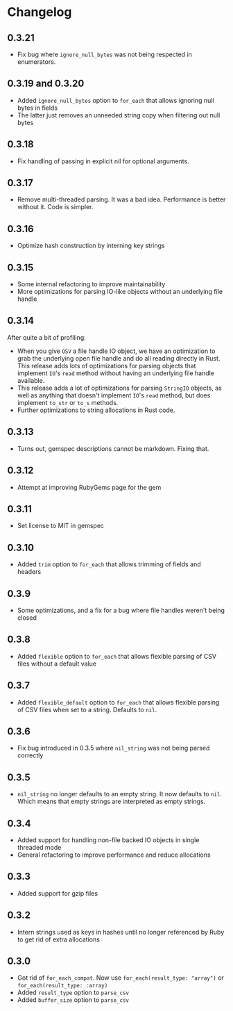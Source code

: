 # Changelog

## 0.3.21

- Fix bug where `ignore_null_bytes` was not being respected in enumerators.

## 0.3.19 and 0.3.20

- Added `ignore_null_bytes` option to `for_each` that allows ignoring null bytes in fields
- The latter just removes an unneeded string copy when filtering out null bytes

## 0.3.18

- Fix handling of passing in explicit nil for optional arguments.

## 0.3.17

- Remove multi-threaded parsing. It was a bad idea. Performance is better without it. Code is simpler.

## 0.3.16

- Optimize hash construction by interning key strings

## 0.3.15

- Some internal refactoring to improve maintainability
- More optimizations for parsing IO-like objects without an underlying file handle

## 0.3.14

After quite a bit of profiling:

- When you give `OSV` a file handle IO object, we have an optimization to grab the underlying open file handle and do all reading directly in Rust. This release adds lots of optimizations for parsing objects that implement `IO`'s `read` method without having an underlying file handle available.
- This release adds a lot of optimizations for parsing `StringIO` objects, as well as anything that doesn't implement `IO`'s `read` method, but does implement `to_str` or `to_s` methods.
- Further optimizations to string allocations in Rust code.

## 0.3.13

- Turns out, gemspec descriptions cannot be markdown. Fixing that.

## 0.3.12

- Attempt at improving RubyGems page for the gem

## 0.3.11

- Set license to MIT in gemspec

## 0.3.10

- Added `trim` option to `for_each` that allows trimming of fields and headers

## 0.3.9

- Some optimizations, and a fix for a bug where file handles weren't being closed

## 0.3.8

- Added `flexible` option to `for_each` that allows flexible parsing of CSV files without a default value

## 0.3.7

- Added `flexible_default` option to `for_each` that allows flexible parsing of CSV files when set to a string. Defaults to `nil`.

## 0.3.6

- Fix bug introduced in 0.3.5 where `nil_string` was not being parsed correctly

## 0.3.5

- `nil_string` no longer defaults to an empty string. It now defaults to `nil`. Which means that empty strings are interpreted as empty strings.

## 0.3.4

- Added support for handling non-file backed IO objects in single threaded mode
- General refactoring to improve performance and reduce allocations

## 0.3.3

- Added support for gzip files

## 0.3.2

- Intern strings used as keys in hashes until no longer referenced by Ruby to get rid of extra allocations

## 0.3.0

- Got rid of `for_each_compat`. Now use `for_each(result_type: "array")` or `for_each(result_type: :array)`
- Added `result_type` option to `parse_csv`
- Added `buffer_size` option to `parse_csv`

